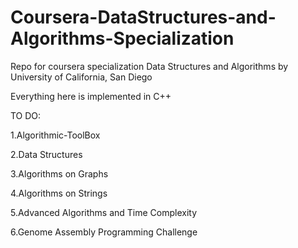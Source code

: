 # Coursera-DataStructures-and-Algorithms-Specialization

Repo for coursera specialization Data Structures and Algorithms by University of California, San Diego


Everything here is implemented in C++

TO DO:

1.Algorithmic-ToolBox

2.Data Structures

3.Algorithms on Graphs

4.Algorithms on Strings

5.Advanced Algorithms and Time Complexity

6.Genome Assembly Programming Challenge
